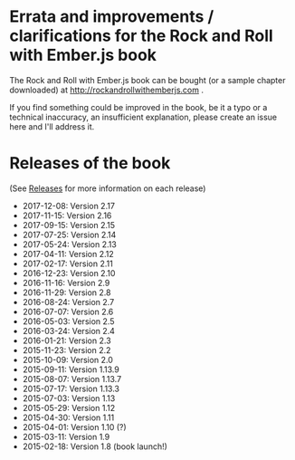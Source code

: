 # Errata and improvements / clarifications for the Rock and Roll with Ember.js book

The Rock and Roll with Ember.js book can be bought (or a sample chapter downloaded) at http://rockandrollwithemberjs.com .

If you find something could be improved in the book, be it a typo or a technical inaccuracy, an insufficient explanation, please create an issue here and I'll address it.

# Releases of the book

(See [Releases](https://github.com/balinterdi/rarwe-issues/releases) for more information on each release)

* 2017-12-08: Version 2.17
* 2017-11-15: Version 2.16
* 2017-09-15: Version 2.15
* 2017-07-25: Version 2.14
* 2017-05-24: Version 2.13
* 2017-04-11: Version 2.12
* 2017-02-17: Version 2.11
* 2016-12-23: Version 2.10
* 2016-11-16: Version 2.9
* 2016-11-29: Version 2.8
* 2016-08-24: Version 2.7
* 2016-07-07: Version 2.6
* 2016-05-03: Version 2.5
* 2016-03-24: Version 2.4
* 2016-01-21: Version 2.3
* 2015-11-23: Version 2.2
* 2015-10-09: Version 2.0
* 2015-09-11: Version 1.13.9
* 2015-08-07: Version 1.13.7
* 2015-07-17: Version 1.13.3
* 2015-07-03: Version 1.13
* 2015-05-29: Version 1.12
* 2015-04-30: Version 1.11
* 2015-04-01: Version 1.10 (?)
* 2015-03-11: Version 1.9
* 2015-02-18: Version 1.8 (book launch!)





